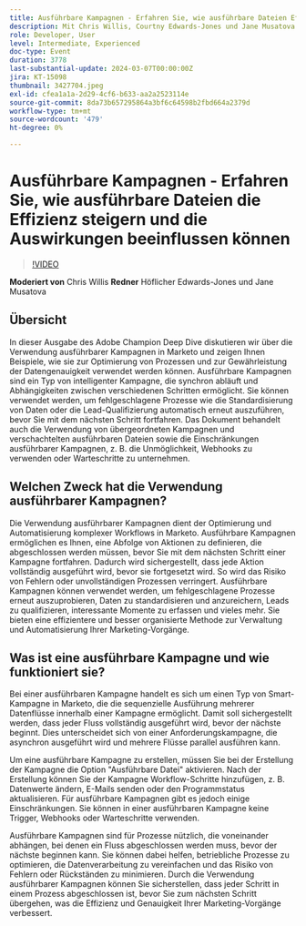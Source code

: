 ```yaml
---
title: Ausführbare Kampagnen - Erfahren Sie, wie ausführbare Dateien Effizienz und Wirkung steigern können.
description: Mit Chris Willis, Courtny Edwards-Jones und Jane Musatova in diesem Adobe Champion Deep Dive erfahren Sie, wie ausführbare Kampagnen in Marketo Prozesse optimieren, Datengenauigkeit sicherstellen und komplexe Workflows automatisieren können, mit praktischen Beispielen und einem Fokus auf die Minimierung von Fehlern und Rückständen.
role: Developer, User
level: Intermediate, Experienced
doc-type: Event
duration: 3778
last-substantial-update: 2024-03-07T00:00:00Z
jira: KT-15098
thumbnail: 3427704.jpeg
exl-id: cfea1a1a-2d29-4cf6-b633-aa2a2523114e
source-git-commit: 8da73b657295864a3bf6c64598b2fbd664a2379d
workflow-type: tm+mt
source-wordcount: '479'
ht-degree: 0%

---
```


# Ausführbare Kampagnen - Erfahren Sie, wie ausführbare Dateien die Effizienz steigern und die Auswirkungen beeinflussen können

>[!VIDEO](https://video.tv.adobe.com/v/3427704/?learn=on)

**Moderiert von** Chris Willis
**Redner** Höflicher Edwards-Jones und Jane Musatova

## Übersicht

In dieser Ausgabe des Adobe Champion Deep Dive diskutieren wir über die Verwendung ausführbarer Kampagnen in Marketo und zeigen Ihnen Beispiele, wie sie zur Optimierung von Prozessen und zur Gewährleistung der Datengenauigkeit verwendet werden können. Ausführbare Kampagnen sind ein Typ von intelligenter Kampagne, die synchron abläuft und Abhängigkeiten zwischen verschiedenen Schritten ermöglicht. Sie können verwendet werden, um fehlgeschlagene Prozesse wie die Standardisierung von Daten oder die Lead-Qualifizierung automatisch erneut auszuführen, bevor Sie mit dem nächsten Schritt fortfahren. Das Dokument behandelt auch die Verwendung von übergeordneten Kampagnen und verschachtelten ausführbaren Dateien sowie die Einschränkungen ausführbarer Kampagnen, z. B. die Unmöglichkeit, Webhooks zu verwenden oder Warteschritte zu unternehmen.

## Welchen Zweck hat die Verwendung ausführbarer Kampagnen?

Die Verwendung ausführbarer Kampagnen dient der Optimierung und Automatisierung komplexer Workflows in Marketo. Ausführbare Kampagnen ermöglichen es Ihnen, eine Abfolge von Aktionen zu definieren, die abgeschlossen werden müssen, bevor Sie mit dem nächsten Schritt einer Kampagne fortfahren. Dadurch wird sichergestellt, dass jede Aktion vollständig ausgeführt wird, bevor sie fortgesetzt wird. So wird das Risiko von Fehlern oder unvollständigen Prozessen verringert. Ausführbare Kampagnen können verwendet werden, um fehlgeschlagene Prozesse erneut auszuprobieren, Daten zu standardisieren und anzureichern, Leads zu qualifizieren, interessante Momente zu erfassen und vieles mehr. Sie bieten eine effizientere und besser organisierte Methode zur Verwaltung und Automatisierung Ihrer Marketing-Vorgänge.

## Was ist eine ausführbare Kampagne und wie funktioniert sie?

Bei einer ausführbaren Kampagne handelt es sich um einen Typ von Smart-Kampagne in Marketo, die die sequenzielle Ausführung mehrerer Datenflüsse innerhalb einer Kampagne ermöglicht. Damit soll sichergestellt werden, dass jeder Fluss vollständig ausgeführt wird, bevor der nächste beginnt. Dies unterscheidet sich von einer Anforderungskampagne, die asynchron ausgeführt wird und mehrere Flüsse parallel ausführen kann.

Um eine ausführbare Kampagne zu erstellen, müssen Sie bei der Erstellung der Kampagne die Option &quot;Ausführbare Datei&quot; aktivieren. Nach der Erstellung können Sie der Kampagne Workflow-Schritte hinzufügen, z. B. Datenwerte ändern, E-Mails senden oder den Programmstatus aktualisieren. Für ausführbare Kampagnen gibt es jedoch einige Einschränkungen. Sie können in einer ausführbaren Kampagne keine Trigger, Webhooks oder Warteschritte verwenden.

Ausführbare Kampagnen sind für Prozesse nützlich, die voneinander abhängen, bei denen ein Fluss abgeschlossen werden muss, bevor der nächste beginnen kann. Sie können dabei helfen, betriebliche Prozesse zu optimieren, die Datenverarbeitung zu vereinfachen und das Risiko von Fehlern oder Rückständen zu minimieren. Durch die Verwendung ausführbarer Kampagnen können Sie sicherstellen, dass jeder Schritt in einem Prozess abgeschlossen ist, bevor Sie zum nächsten Schritt übergehen, was die Effizienz und Genauigkeit Ihrer Marketing-Vorgänge verbessert.